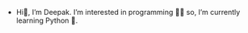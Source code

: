 -  Hi👋, I’m Deepak. I’m interested in programming 🧑‍💻 so, I’m currently learning Python 🌱.


<!---
Deepak-Singh-98/Deepak-Singh-98 is a ✨ special ✨ repository because its `README.md` (this file) appears on your GitHub profile.
You can click the Preview link to take a look at your changes.
--->
